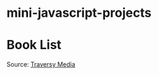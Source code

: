 # mini-javascript-projects

<h1>Book List </h1>
<p>Source: <a href="https://www.youtube.com/watch?v=JaMCxVWtW58&t=2634s">Traversy Media</a></p>
